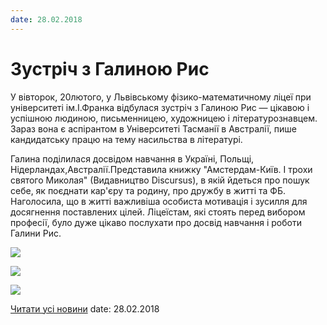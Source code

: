 ```yaml
---
date: 28.02.2018
---
```

# Зустріч з Галиною Рис

У вівторок, 20лютого, у Львівському фізико-математичному ліцеї при університеті ім.І.Франка відбулася зустріч з Галиною Рис — цікавою і успішною людиною, письменницею, художницею і літературознавцем. Зараз вона є аспірантом в Університеті Тасманії в Австралії, пише кандидатську працю на тему насильства в літературі.

Галина поділилася досвідом навчання в Україні, Польщі, Нідерландах,Австралії.Представила книжку "Амстердам-Київ. І трохи святого Миколая" (Видавництво Discursus), в якій йдеться про пошук себе, як поєднати кар'єру та родину, про дружбу в житті та ФБ. Наголосила, що в житті важливіша особиста мотивація і зусилля для досягнення поставлених цілей. Ліцеїстам, які стоять перед вибором професії, було дуже цікаво послухати про досвід навчання і роботи Галини Рис.

![](/images/blog/зустріч-з-галиною-рис/uz1.jpg)

![](/images/blog/зустріч-з-галиною-рис/uz2.jpg)

![](/images/blog/зустріч-з-галиною-рис/uz3.jpg)

[Читати усі новини](/news)
date: 28.02.2018
